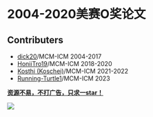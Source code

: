# 2004-2020美赛O奖论文

## Contributers

- [dick20](https://github.com/dick20)/MCM-ICM 2004-2017
- [HoniiTro19](https://github.com/HoniiTro19)/MCM-ICM 2018-2020
- [Kosthi (Koschei)](https://github.com/Kosthi)/MCM-ICM 2021-2022
- [Running-Turtle1](https://github.com/Running-Turtle1)/MCM-ICM 2023

<u>**资源不易，不打广告，只求一star！**</u>

![](https://pic4.zhimg.com/v2-dbb63bac1d0d9208b3917b01c8050fbb_b.webp) 
